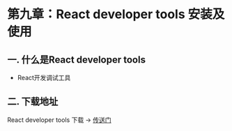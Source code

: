 # 第九章：React developer tools 安装及使用

## 一. 什么是React developer tools
* React开发调试工具

## 二. 下载地址
React developer tools 下载 -> [传送门](https://www.crx4chrome.com/go.php?p=185430&s=0&l=https%3A%2F%2Ff2.crx4chrome.com%2Fcrx.php%3Fi%3Dfmkadmapgofadopljbjfkapdkoienihi%26v%3D4.3.0-12202019)
<comment/>